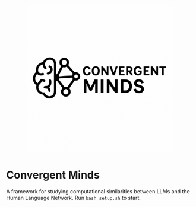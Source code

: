 <p align="center">
    <img src="logo.png" alt="Logo" width="400"/>
</p>

# Convergent Minds
A framework for studying computational similarities between LLMs and the Human Language Network.
Run `bash setup.sh` to start.
